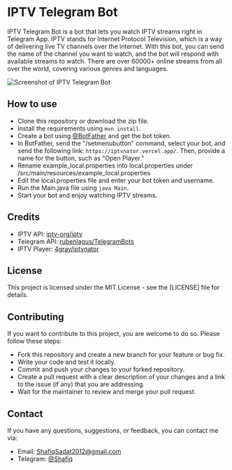 # IPTV Telegram Bot

IPTV Telegram Bot is a bot that lets you watch IPTV streams right in Telegram App. IPTV stands for Internet Protocol Television, which is a way of delivering live TV channels over the internet. With this bot, you can send the name of the channel you want to watch, and the bot will respond with available streams to watch. There are over 60000+ online streams from all over the world, covering various genres and languages.

![Screenshot of IPTV Telegram Bot](https://i.imgur.com/XVsp1Nd.png)

## How to use

- Clone this repository or download the zip file.
- Install the requirements using `mvn install`.
- Create a bot using [@BotFather](https://t.me/BotFather) and get the bot token.
- In BotFather, send the "/setmenubutton" command, select your bot, and send the following link: ```https://iptvnator.vercel.app/```. Then, provide a name for the button, such as "Open Player."
- Rename example_local.properties into local.properties under /src/main/resources/example_local.properties
- Edit the local.properties file and enter your bot token and username.
- Run the Main.java file using `java Main`.
- Start your bot and enjoy watching IPTV streams.

## Credits

- IPTV API: [iptv-org/iptv](https://github.com/iptv-org/iptv)
- Telegram API: [rubenlagus/TelegramBots](https://github.com/rubenlagus/TelegramBots)
- IPTV Player: [4gray/iptvnator](https://github.com/4gray/iptvnator)

## License

This project is licensed under the MIT License - see the [LICENSE] file for details.

## Contributing

If you want to contribute to this project, you are welcome to do so. Please follow these steps:

- Fork this repository and create a new branch for your feature or bug fix.
- Write your code and test it locally.
- Commit and push your changes to your forked repository.
- Create a pull request with a clear description of your changes and a link to the issue (if any) that you are addressing.
- Wait for the maintainer to review and merge your pull request.

## Contact

If you have any questions, suggestions, or feedback, you can contact me via:

- Email: ShafiqSadat2012@gmail.com
- Telegram: [@Shafiq](https://t.me/Shafiq)
